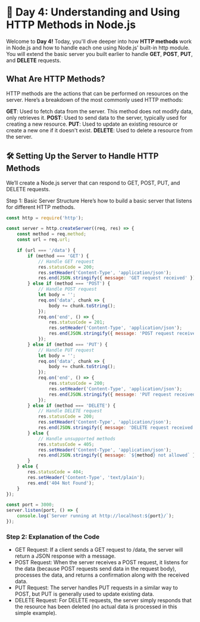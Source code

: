 # 📅 Day 4: Understanding and Using HTTP Methods in Node.js
Welcome to **Day 4!** Today, you'll dive deeper into how **HTTP methods** work in Node.js and how to handle each one using Node.js' built-in http module. You will extend the basic server you built earlier to handle **GET**, **POST**, **PUT**, and **DELETE** requests.

##  **What Are HTTP Methods?**
HTTP methods are the actions that can be performed on resources on the server. Here’s a breakdown of the most commonly used HTTP methods:

**GET**: Used to fetch data from the server. This method does not modify data, only retrieves it.
**POST**: Used to send data to the server, typically used for creating a new resource.
**PUT**: Used to update an existing resource or create a new one if it doesn't exist.
**DELETE**: Used to delete a resource from the server.

## 🛠 **Setting Up the Server to Handle HTTP Methods**
We’ll create a Node.js server that can respond to GET, POST, PUT, and DELETE requests.

Step 1: Basic Server Structure
Here’s how to build a basic server that listens for different HTTP methods.
```javascript
const http = require('http');

const server = http.createServer((req, res) => {
    const method = req.method;
    const url = req.url;

    if (url === '/data') {
        if (method === 'GET') {
            // Handle GET request
            res.statusCode = 200;
            res.setHeader('Content-Type', 'application/json');
            res.end(JSON.stringify({ message: 'GET request received' }));
        } else if (method === 'POST') {
            // Handle POST request
            let body = '';
            req.on('data', chunk => {
                body += chunk.toString();
            });
            req.on('end', () => {
                res.statusCode = 201;
                res.setHeader('Content-Type', 'application/json');
                res.end(JSON.stringify({ message: 'POST request received', data: body }));
            });
        } else if (method === 'PUT') {
            // Handle PUT request
            let body = '';
            req.on('data', chunk => {
                body += chunk.toString();
            });
            req.on('end', () => {
                res.statusCode = 200;
                res.setHeader('Content-Type', 'application/json');
                res.end(JSON.stringify({ message: 'PUT request received', updatedData: body }));
            });
        } else if (method === 'DELETE') {
            // Handle DELETE request
            res.statusCode = 200;
            res.setHeader('Content-Type', 'application/json');
            res.end(JSON.stringify({ message: 'DELETE request received' }));
        } else {
            // Handle unsupported methods
            res.statusCode = 405;
            res.setHeader('Content-Type', 'application/json');
            res.end(JSON.stringify({ message: `${method} not allowed` }));
        }
    } else {
        res.statusCode = 404;
        res.setHeader('Content-Type', 'text/plain');
        res.end('404 Not Found');
    }
});

const port = 3000;
server.listen(port, () => {
    console.log(`Server running at http://localhost:${port}/`);
});


```
### Step 2: Explanation of the Code
- GET Request: If a client sends a GET request to /data, the server will return a JSON response with a message.
- POST Request: When the server receives a POST request, it listens for the data (because POST requests send data in the request body), processes the data, and returns a confirmation along with the received data.
- PUT Request: The server handles PUT requests in a similar way to POST, but PUT is generally used to update existing data.
- DELETE Request: For DELETE requests, the server simply responds that the resource has been deleted (no actual data is processed in this simple example).
